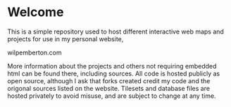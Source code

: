 # Welcome
This is a simple repository used to host different interactive web maps and projects for use in my personal website,

wilpemberton.com

More information about the projects and others not requiring embedded html can be found there, including sources. All code is hosted publicly as open source, although I ask that forks created credit my code and the origonal sources listed on the website. Tilesets and database files are hosted privately to avoid misuse, and are subject to change at any time.
